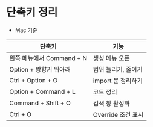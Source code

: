 # 단축키 정리
- Mac 기준

| 단축키 | 기능 |
| ---- | ---- |
| 왼쪽 메뉴에서 Command + N | 생성 메뉴 오픈 |
| Option + 방향키 위아래 | 범위 늘리기, 줄이기 |
| Ctrl + Option + O | import 문 정리하기 |
| Option + Command + L | 코드 정리 |
| Command + Shift + O | 검색 창 활성화 |
| Ctrl + O | Override 조건 표시 |
